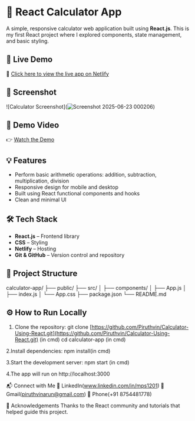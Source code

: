 # 🧮 React Calculator App

A simple, responsive calculator web application built using **React.js**. This is my first React project where I explored components, state management, and basic styling.

## 🚀 Live Demo

🔗 [Click here to view the live app on Netlify]([https://calculator-react.netlify.app](https://devserver-main--piruthvincalculator-app.netlify.app))

## 📸 Screenshot

![Calculator Screenshot](![Screenshot 2025-06-23 000206](https://github.com/user-attachments/assets/250e5977-f046-4c6e-b86a-eeb98c171373))

## 🎥 Demo Video

👉 [Watch the Demo](https://drive.google.com/file/d/163sM-aj3z70syB7Z363u8OxnYRycg6T-/view?usp=sharing)

## 💡 Features

- Perform basic arithmetic operations: addition, subtraction, multiplication, division
- Responsive design for mobile and desktop
- Built using React functional components and hooks
- Clean and minimal UI

## 🛠️ Tech Stack

- **React.js** – Frontend library
- **CSS** – Styling
- **Netlify** – Hosting
- **Git & GitHub** – Version control and repository

## 📁 Project Structure
calculator-app/
├── public/
├── src/
│ ├── components/
│ ├── App.js
│ ├── index.js
│ └── App.css
├── package.json
└── README.md

## ⚙️ How to Run Locally

1. Clone the repository:
   git clone [https://github.com/Piruthvin/Calculator-Using-React.git](https://github.com/Piruthvin/Calculator-Using-React.git)  (in cmd)
   cd calculator-app  (in cmd)
   
2.Install dependencies:
npm install(in cmd)

3.Start the development server:
npm start (in cmd)

4.The app will run on http://localhost:3000

📬 Connect with Me
🔗 LinkedIn(www.linkedin.com/in/mps1201)
🔗 Gmail(piruthvinarun@gmail.com)
🔗 Phone(+91 8754481778)

🙌 Acknowledgements
Thanks to the React community and tutorials that helped guide this project.
